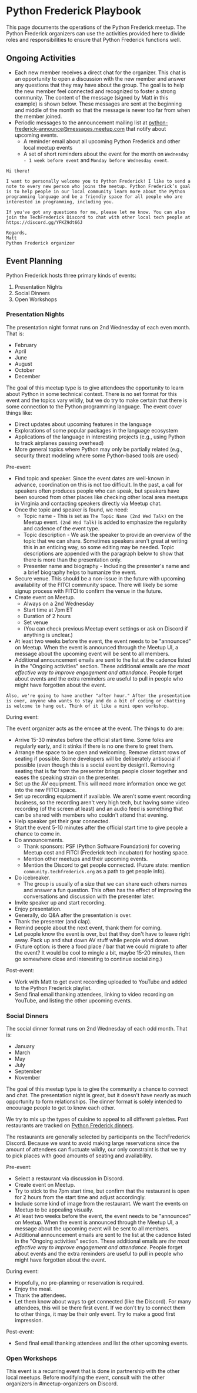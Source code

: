 # Python Frederick Playbook

This page documents the operations of the Python Frederick meetup.
The Python Frederick organizers can use the activities provided here
to divide roles and responsibilities
to ensure that Python Frederick functions well.

## Ongoing Activities

* Each new member receives a direct chat for the organizer.
  This chat is an opportunity to open a discussion with the new member
  and answer any questions that they may have about the group.
  The goal is to help the new member feel connected and recognized
  to foster a strong community.
  The content of the message (signed by Matt in this example) is shown below.
  These messages are sent at the beginning and middle of the month
  so that the message is never too far from when the member joined.
* Periodic messages to the announcement mailing list
  at python-frederick-announce@messages.meetup.com
  that notify about upcoming events.
  * A reminder email about all upcoming Python Frederick and other local meetup events
  * A set of short reminders about the event for the month
    on `Wednesday - 1 week before event`
    and `Monday before Wednesday event`.

```
Hi there!

I want to personally welcome you to Python Frederick! I like to send a note to every new person who joins the meetup. Python Frederick’s goal is to help people in our local community learn more about the Python programming language and be a friendly space for all people who are interested in programming, including you.

If you've got any questions for me, please let me know. You can also join the TechFrederick Discord to chat with other local tech people at https://discord.gg/YFKZ9dt66J

Regards,
Matt
Python Frederick organizer
```

## Event Planning

Python Frederick hosts three primary kinds of events:

1. Presentation Nights
2. Social Dinners
3. Open Workshops

### Presentation Nights

The presentation night format runs on 2nd Wednesday of each even month. That is:

* February
* April
* June
* August
* October
* December

The goal of this meetup type is to give attendees the opportunity to learn about Python
in some technical context.
There is no set format for this event and the topics vary wildly,
but we do try to make certain that there is some connection
to the Python programming language.
The event cover things like:

* Direct updates about upcoming features in the language
* Explorations of some popular packages in the language ecosystem
* Applications of the language in interesting projects
  (e.g., using Python to track airplanes passing overhead)
* More general topics where Python may only be partially related
  (e.g., security threat modeling where some Python-based tools are used)

Pre-event:

* Find topic and speaker. Since the event dates are well-known in advance,
  coordination on this is not too difficult.
  In the past, a call for speakers often produces people who can speak,
  but speakers have been sourced from other places like checking other local area meetups
  in Virginia and contacting speakers directly via Meetup chat.
* Once the topic and speaker is found, we need:
  * Topic name -
    This is set as `The Topic Name (2nd Wed Talk)` on the Meetup event.
    `(2nd Wed Talk)` is added to emphasize the regularity and cadence of the event type.
  * Topic description -
    We ask the speaker to provide an overview of the topic that we can share.
    Sometimes speakers aren't great at writing this in an enticing way,
    so some editing may be needed.
    Topic descriptions are appended with the paragraph below to show that there is more
    than the presentation only.
  * Presenter name and biography -
    Including the presenter's name and a brief biography helps to humanize the event.
* Secure venue. This should be a non-issue in the future with upcoming availability
  of the FITCI community space.
  There will likely be some signup process with FITCI to confirm the venue
  in the future.
* Create event on Meetup.
  * Always on a 2nd Wednesday
  * Start time at 7pm ET
  * Duration of 2 hours
  * Set venue
  * (You can check previous Meetup event settings or ask on Discord if anything is unclear.)
* At least two weeks before the event, the event needs to be "announced" on Meetup.
  When the event is announced through the Meetup UI, a message about the upcoming event
  will be sent to all members.
* Additional announcement emails are sent to the list at the cadence listed
  in the "Ongoing activities" section. These additional emails are
  *the most effective way to improve engagement and attendance*.
  People forget about events and the extra reminders are useful to pull in people
  who might have forgotten about the event.

```
Also, we're going to have another "after hour." After the presentation is over, anyone who wants to stay and do a bit of coding or chatting is welcome to hang out. Think of it like a mini open workshop.
```

During event:

The event organizer acts as the emcee at the event.
The things to do are:

* Arrive 15-30 minutes before the official start time.
  Some folks are regularly early, and it stinks if there is no one there to greet them.
* Arrange the space to be open and welcoming.
  Remove distant rows of seating if possible.
  Some developers will be deliberately antisocial if possible
  (even though this is a social event by design!).
  Removing seating that is far from the presenter brings people closer together
  and eases the speaking strain on the presenter.
* Set up the AV equipment. This will need more information once we get into the new FITCI space.
* Set up recording equipment if available.
  We aren't some event recording business, so the recording aren't very high tech,
  but having some video recording (of the screen at least)
  and an audio feed is something that can be shared with members who couldn't attend
  that evening.
* Help speaker get their gear connected.
* Start the event 5-10 minutes after the official start time to give people a chance
  to come in.
* Do announcements.
  * Thank sponsors:
    PSF (Python Software Foundation) for covering Meetup cost
    and FITCI (Frederick tech incubator) for hosting space.
  * Mention other meetups and their upcoming events.
  * Mention the Discord to get people connected.
    (Future state: mention `community.techfrederick.org` as a path to get people info).
* Do icebreaker.
  * The group is usually of a size that we can share each others names
    and answer a fun question.
    This often has the effect of improving the conversations and discussion
    with the presenter later.
* Invite speaker up and start recording.
* Enjoy presentation.
* Generally, do Q&A after the presentation is over.
* Thank the presenter (and clap).
* Remind people about the next event, thank them for coming.
* Let people know the event is over, but that they don't have to leave right away.
  Pack up and shut down AV stuff while people wind down.
* (Future option: is there a food place / bar that we could migrate to after the event?
  It would be cool to mingle a bit, maybe 15-20 minutes,
  then go somewhere close and interesting to continue socializing.)

Post-event:

* Work with Matt to get event recording uploaded to YouTube
  and added to the Python Frederick playlist.
* Send final email thanking attendees, linking to video recording on YouTube,
  and listing the other upcoming events.

### Social Dinners

The social dinner format runs on 2nd Wednesday of each odd month. That is:

* January
* March
* May
* July
* September
* November

The goal of this meetup type is to give the community a chance to connect and chat.
The presentation night is great, but it doesn't have nearly as much opportunity
to form relationships. The dinner format is solely intended to encourage people
to get to know each other.

We try to mix up the types of cuisine to appeal to all different palettes.
Past restaurants are tracked on
[Python Frederick dinners](https://docs.google.com/spreadsheets/d/1zsE5nwDQHbCO8_PCdhCeH3tqcoAJ_iTdwEo-W8feTog/edit#gid=0).

The restaurants are generally selected by participants on the TechFrederick Discord.
Because we want to avoid making large reservations
since the amount of attendees can fluctuate wildly,
our only constraint is that we try to pick places with good amounts of seating
and availability.

Pre-event:

* Select a restaurant via discussion in Discord.
* Create event on Meetup.
* Try to stick to the 7pm start time, but confirm that the restaurant is open
  for 2 hours from the start time and adjust accordingly.
* Include some kind of image from the restaurant.
  We want the events on Meetup to be appealing visually.
* At least two weeks before the event, the event needs to be "announced" on Meetup.
  When the event is announced through the Meetup UI, a message about the upcoming event
  will be sent to all members.
* Additional announcement emails are sent to the list at the cadence listed
  in the "Ongoing activities" section. These additional emails are
  *the most effective way to improve engagement and attendance*.
  People forget about events and the extra reminders are useful to pull in people
  who might have forgotten about the event.

During event:

* Hopefully, no pre-planning or reservation is required.
* Enjoy the meal.
* Thank the attendees.
* Let them know about ways to get connected (like the Discord).
  For many attendees, this will be there first event.
  If we don't try to connect them to other things, it may be their only event.
  Try to make a good first impression.

Post-event:

* Send final email thanking attendees and list the other upcoming events.

### Open Workshops

This event is a recurring event that is done in partnership
with the other local meetups.
Before modifying the event, consult with the other organizers
in #meetup-organizers on Discord.
